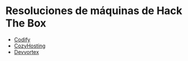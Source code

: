 # Resoluciones de máquinas de Hack The Box

- [Codify](Codify.md)
- [CozyHosting](CozyHosting.md)
- [Devvortex](Devvortex.md)
